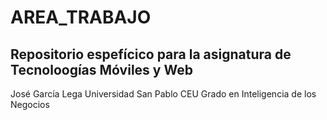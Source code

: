 # AREA_TRABAJO
## Repositorio espefícico para la asignatura de Tecnoloogías Móviles y Web

José García Lega
Universidad San Pablo CEU
Grado en Inteligencia de los Negocios 
